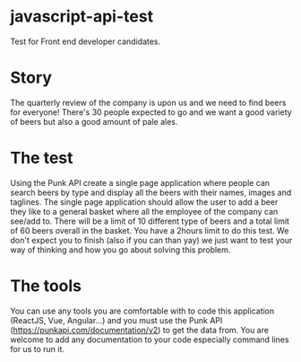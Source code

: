 # javascript-api-test
Test for Front end developer candidates.

# Story
The quarterly review of the company is upon us and we need to find beers for everyone! There's 30 people expected to go and we want a good variety of beers but also a good amount of pale ales. 

# The test
Using the Punk API create a single page application where people can search beers by type and display all the beers with their names, images and taglines. The single page application should allow the user to add a beer they like to a general basket where all the employee of the company can see/add to. There will be a limit of 10 different type of beers and a total limit of 60 beers overall in the basket. You have a 2hours limit to do this test. We don't expect you to finish (also if you can than yay) we just want to test your way of thinking and how you go about solving this problem.

# The tools
You can use any tools you are comfortable with to code this application (ReactJS, Vue, Angular...) and you must use the Punk API (https://punkapi.com/documentation/v2) to get the data from. You are welcome to add any documentation to your code especially command lines for us to run it. 
